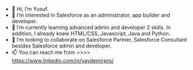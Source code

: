 - 👋 Hi, I’m Yusuf.
- 👀 I’m interested in Salesforce as an administrator, app builder and developer. 
- 🌱 I’m currently learning advanced admin and developer 2 skills. In addition, I already knew HTML/CSS, Javascript, Java and Python.
- 💞️ I’m looking to collaborate on Salesforce Partner, Salesforce Consultant besides Salesforce admin and developer.
- 📫 You can reach me from  >>>>  https://www.linkedin.com/in/yaydemirpro/

